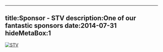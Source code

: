 ----
title:Sponsor - STV
description:One of our fantastic sponsors
date:2014-07-31
hideMetaBox:1
----

[![STV](/content/media/image/stv-logo-small.png)][1]  

[1]: http://www.stv.tv/glasgowphp
